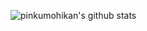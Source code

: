 ![pinkumohikan's github stats](https://github-readme-stats.vercel.app/api?username=seiyawati&count_private=true&show_icons=true)
